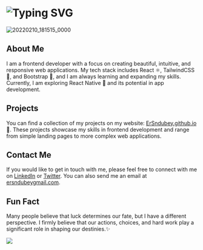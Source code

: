 # ![Typing SVG](https://readme-typing-svg.demolab.com?font=Fira+Code&size=30&pause=1000&vCenter=true&width=800&color=fa8c01&lines=Sachchidanand+dubey+Welcoming+you+%F0%9F%91%8B;Currently+I+am+Pursuing+Bachlors+in+CS;To+know+more+visit+https%3A%2F%2Fhttps://ersndubey.github.io%2F)

![20220210_181515_0000](https://media.licdn.com/dms/image/D4D16AQHYp2Ul-HXxvg/profile-displaybackgroundimage-shrink_350_1400/0/1688113261071?e=1694649600&v=beta&t=dkKArlSymf-2XccSl9OY5vmNC8Qn9YnEBUw7plYE2_w)

## About Me

I am a frontend developer with a focus on creating beautiful, intuitive, and responsive web applications. My tech stack includes React ⚛️, TailwindCSS 🎨, and Bootstrap 🧪, and I am always learning and expanding my skills. Currently, I am exploring React Native 📱 and its potential in app development.

## Projects

You can find a collection of my projects on my website: [ErSndubey.github.io](http://ersndubey.github.io/) 📧. These projects showcase my skills in frontend development and range from simple landing pages to more complex web applications.





## Contact Me

If you would like to get in touch with me, please feel free to connect with me on [LinkedIn](https://www.linkedin.com/in/sachchidananddubey/) or [Twitter](https://twitter.com/ErSndubey). You can also send me an email at [ersndubeygmail.com](mailto:ersndubey@gmail.com).

## Fun Fact

Many people believe that luck determines our fate, but I have a different perspective. I firmly believe that our actions, choices, and hard work play a significant role in shaping our destinies.✨

<img src="https://github-readme-stats.vercel.app/api/wakatime?username=ErSndubey&theme=react&langs_count=5&layout=compact" />
   
